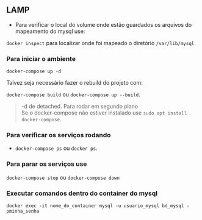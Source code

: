 ## LAMP

* Para verificar o local do volume onde estão guardados os arquivos do mapeamento do mysql use:

`docker inspect` para localizar onde foi mapeado o diretório `/var/lib/mysql`.


### Para iniciar o ambiente

`docker-compose up -d`

Talvez seja necessário fazer o rebuild do projeto com:

`docker-compose build` ou `docker-compose up --build`.

> -d de detached. Para rodar em segundo plano      
> Se o docker-compose não estiver instalado use `sudo apt install docker-compose`.

### Para verificar os serviços rodando

* `docker-compose ps` ou `docker ps`.

### Para parar os serviços use

`docker-compose stop` ou `docker-compose down`

### Executar comandos dentro do container do mysql

`docker exec -it nome_do_container mysql -u usuario_mysql bd_mysql -pminha_senha`
